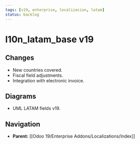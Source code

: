 ```yaml
---
tags: [v19, enterprise, localizacion, latam]
status: backlog
---
```

# l10n_latam_base v19

## Changes
- New countries covered.
- Fiscal field adjustments.
- Integration with electronic invoice.

## Diagrams
- UML LATAM fields v19.






## Navigation
- **Parent:** [[Odoo 19/Enterprise Addons/Localizations/Index]]
